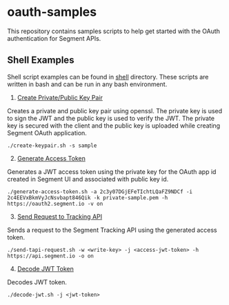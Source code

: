# oauth-samples
This repository contains samples scripts to help get started with the OAuth authentication for Segment APIs.

## Shell Examples
Shell script examples can be found in [shell](shell) directory. These scripts are written in bash and can be run in any bash environment.

1. [Create Private/Public Key Pair](shell/create-keypair.sh)

Creates a private and public key pair using openssl. The private key is used to sign the JWT and the public key is used to verify the JWT. The private key is secured with the client and the public key is uploaded while creating Segment OAuth application. 

```shell
./create-keypair.sh -s sample
```

2. [Generate Access Token](shell/generate-access-token.sh)

Generates a JWT access token using the private key for the OAuth app id created in Segment UI and associated with public key id.

```shell
./generate-access-token.sh -a 2c3y07DGjEFeTIchtLQaFZ9NDCf -i 2c4EEVxBkmVyJcNsvbapt846Qik -k private-sample.pem -h https://oauth2.segment.io -v on
```

3. [Send Request to Tracking API](shell/send-tapi-request.sh)

Sends a request to the Segment Tracking API using the generated access token.

```shell
./send-tapi-request.sh -w <write-key> -j <access-jwt-token> -h https://api.segment.io -o on
```

4. [Decode JWT Token](shell/decode-jwt.sh)

Decodes JWT token.

```shell
./decode-jwt.sh -j <jwt-token>
```
